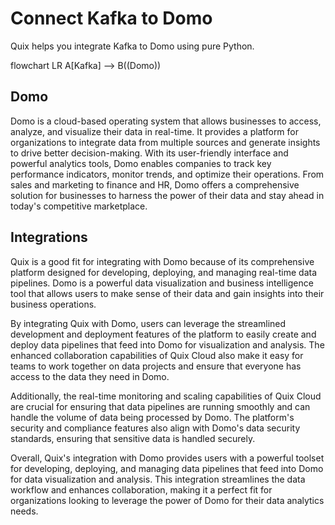 # Connect Kafka to Domo

Quix helps you integrate Kafka to Domo using pure Python.

flowchart LR
A[Kafka] --> B((Domo))

## Domo

Domo is a cloud-based operating system that allows businesses to access, analyze, and visualize their data in real-time. It provides a platform for organizations to integrate data from multiple sources and generate insights to drive better decision-making. With its user-friendly interface and powerful analytics tools, Domo enables companies to track key performance indicators, monitor trends, and optimize their operations. From sales and marketing to finance and HR, Domo offers a comprehensive solution for businesses to harness the power of their data and stay ahead in today's competitive marketplace.

## Integrations

Quix is a good fit for integrating with Domo because of its comprehensive platform designed for developing, deploying, and managing real-time data pipelines. Domo is a powerful data visualization and business intelligence tool that allows users to make sense of their data and gain insights into their business operations.

By integrating Quix with Domo, users can leverage the streamlined development and deployment features of the platform to easily create and deploy data pipelines that feed into Domo for visualization and analysis. The enhanced collaboration capabilities of Quix Cloud also make it easy for teams to work together on data projects and ensure that everyone has access to the data they need in Domo.

Additionally, the real-time monitoring and scaling capabilities of Quix Cloud are crucial for ensuring that data pipelines are running smoothly and can handle the volume of data being processed by Domo. The platform's security and compliance features also align with Domo's data security standards, ensuring that sensitive data is handled securely.

Overall, Quix's integration with Domo provides users with a powerful toolset for developing, deploying, and managing data pipelines that feed into Domo for data visualization and analysis. This integration streamlines the data workflow and enhances collaboration, making it a perfect fit for organizations looking to leverage the power of Domo for their data analytics needs.

